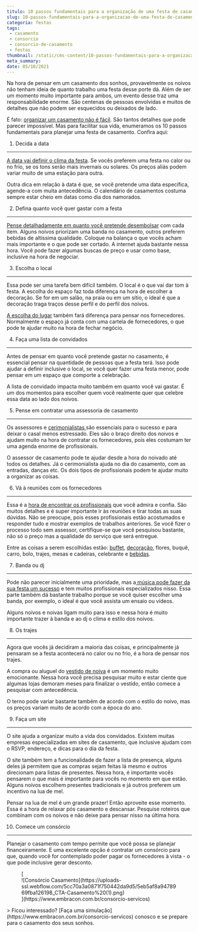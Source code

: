 ```yaml
---
titulo: 10 passos fundamentais para a organização de uma festa de casamento
slug: 10-passos-fundamentais-para-a-organizacao-de-uma-festa-de-casamento
categoria: festas
tags:
 - casamento
 - consorcio
 - consorcio-de-casamento
 - festas
thumbnail: /static/cms-content/10-passos-fundamentais-para-a-organizacao-de-uma-festa-de-casamento.jpg
meta_summary: 
date: 05/10/2021
---
```

Na hora de pensar em um casamento dos sonhos, provavelmente os noivos não tenham ideia de quanto trabalho uma festa desse porte dá. Além de ser um momento muito importante para ambos, um evento desse traz uma responsabilidade enorme. São centenas de pessoas envolvidas e muitos de detalhes que não podem ser esquecidos ou deixados de lado.

É fato: [organizar um casamento não é fácil](https://www.embracon.com.br/blog/saiba-quais-sao-os-primeiros-passos-para-planejar-um-casamento). São tantos detalhes que pode parecer impossível. Mas para facilitar sua vida, enumeramos os 10 passos fundamentais para planejar uma festa de casamento. Confira aqui:

 1. Decida a data
-----------------

[A data vai definir o clima da festa](https://www.embracon.com.br/blog/qual-e-a-melhor-data-para-casar-e-como-escolher). Se vocês preferem uma festa no calor ou no frio, se os tons serão mais invernais ou solares. Os preços aliás podem variar muito de uma estação para outra.

Outra dica em relação à data é que, se você pretende uma data específica, agende-a com muita antecedência. O calendário de casamentos costuma sempre estar cheio em datas como dia dos namorados.

 2. Defina quanto você quer gastar com a festa
----------------------------------------------

[Pense detalhadamente em quanto você pretende desembolsar](https://www.embracon.com.br/blog/como-fazer-um-planejamento-financeiro-para-o-casamento) com cada item. Alguns noivos priorizam uma banda no casamento, outros preferem bebidas de altíssima qualidade. Coloque na balança o que vocês acham mais importante e o que pode ser cortado. A internet ajuda bastante nessa hora. Você pode fazer algumas buscas de preço e usar como base, inclusive na hora de negociar.

 3. Escolha o local
-------------------

Essa pode ser uma tarefa bem difícil também. O local é o que vai dar tom à festa. A escolha do espaço faz toda diferença na hora de escolher a decoração. Se for em um salão, na praia ou em um sítio, o ideal é que a decoração traga traços desse perfil e do perfil dos noivos.

[A escolha do lugar](https://www.embracon.com.br/blog/como-escolher-o-melhor-local-para-a-festa-de-casamento) também fará diferença para pensar nos fornecedores. Normalmente o espaço já conta com uma cartela de fornecedores, o que pode te ajudar muito na hora de fechar negócio.

 4. Faça uma lista de convidados
--------------------------------

Antes de pensar em quanto você pretende gastar no casamento, é essencial pensar na quantidade de pessoas que a festa terá. Isso pode ajudar a definir inclusive o local, se você quer fazer uma festa menor, pode pensar em um espaço que comporte a celebração.

A lista de convidado impacta muito também em quanto você vai gastar. É um dos momentos para escolher quem você realmente quer que celebre essa data ao lado dos noivos.

 5. Pense em contratar uma assessoria de casamento
--------------------------------------------------

Os assessores e [cerimonialistas ](https://www.embracon.com.br/blog/cerimonial-de-casamento-vale-a-pena-contratar)são essenciais para o sucesso e para deixar o casal menos estressado. Eles são o braço direito dos noivos e ajudam muito na hora de contratar os fornecedores, pois eles costumam ter uma agenda enorme de profissionais.

O assessor de casamento pode te ajudar desde a hora do noivado até todos os detalhes. Já o cerimonialista ajuda no dia do casamento, com as entradas, danças etc. Os dois tipos de profissionais podem te ajudar muito a organizar as coisas.

 6. Vá à reuniões com os fornecedores
-------------------------------------

Essa é a [hora de encontrar os profissionais](https://www.embracon.com.br/blog/fornecedores-para-casamentos-escolha-bem-e-negocie-os-precos) que você admira e confia. São muitos detalhes e é super importante ir às reuniões e tirar todas as suas dúvidas. Não se preocupe, pois esses profissionais estão acostumados e responder tudo e mostrar exemplos de trabalhos anteriores. Se você fizer o processo todo sem assessor, certifique-se que você pesquisou bastante, não só o preço mas a qualidade do serviço que será entregue.

Entre as coisas a serem escolhidas estão: [buffet](https://www.embracon.com.br/blog/4-conselhos-para-escolher-o-menu-de-festa-de-casamento), [decoração](https://www.embracon.com.br/blog/conheca-as-principais-tendencias-em-decoracao-de-casamento), flores, buquê, carro, bolo, trajes, mesas e cadeiras, celebrante e [bebidas](https://www.embracon.com.br/blog/bebidas-no-casamento-como-escolher-e-calcular-a-quantidade-adequada).

 7. Banda ou dj
---------------

Pode não parecer inicialmente uma prioridade, mas a[ música pode fazer da sua festa um sucesso](https://www.embracon.com.br/blog/musica-de-festa-faca-uma-playlist-arrebatadora) e tem muitos profissionais especializados nisso. Essa parte também dá bastante trabalho porque se você quiser escolher uma banda, por exemplo, o ideal é que você assista um ensaio ou vídeos.

Alguns noivos e noivas ligam muito para isso e nessa hora é muito importante trazer à banda e ao dj o clima e estilo dos noivos.

 8. Os trajes
-------------

Agora que vocês já decidiram a maioria das coisas, e principalmente já pensaram se a festa acontecerá no calor ou no frio, é a hora de pensar nos trajes.

A compra ou aluguel do [vestido de noiva](https://www.embracon.com.br/blog/voce-sabe-como-escolher-o-vestido-de-noiva-adequado-para-voce) é um momento muito emocionante. Nessa hora você precisa pesquisar muito e estar ciente que algumas lojas demoram meses para finalizar o vestido, então comece a pesquisar com antecedência.

O terno pode variar bastante também de acordo com o estilo do noivo, mas os preços variam muito de acordo com a época do ano.

 9. Faça um site 
-----------------

O site ajuda a organizar muito a vida dos convidados. Existem muitas empresas especializadas em sites de casamento, que inclusive ajudam com o RSVP, endereço, e dicas para o dia da festa.

O site também tem a funcionalidade de fazer a lista de presença, alguns deles já permitem que as compras sejam feitas lá mesmo e outros direcionam para listas de presentes. Nessa hora, é importante vocês pensarem o que mais é importante para vocês no momento em que estão. Alguns noivos escolhem presentes tradicionais e já outros preferem um incentivo na lua de mel.

Pensar na lua de mel é um grande prazer! Então aproveite esse momento. Essa é a hora de relaxar pós casamento e descansar. Pesquise roteiros que combinam com os noivos e não deixe para pensar nisso na última hora.

 10. Comece um consórcio
------------------------

Planejar o casamento com tempo permite que você possa se planejar financeiramente. E uma excelente opção é contratar um consórcio para que, quando você for contemplado poder pagar os fornecedores à vista - o que pode inclusive gerar desconto.

<figure class="w-richtext-figure-type-image w-richtext-align-center">[<div>![Consórcio Casamento](https://uploads-ssl.webflow.com/5cc70a3a0871f750442da9d5/5eb5af8a9478969fba126198_CTA-Casamento%20(1).png)</div>](https://www.embracon.com.br/consorcio-servicos)</figure>> Ficou interessado? [Faça uma simulação](https://www.embracon.com.br/consorcio-servicos) conosco e se prepare para o casamento dos seus sonhos.

‍
